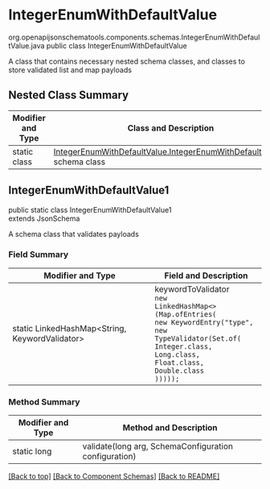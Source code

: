 # IntegerEnumWithDefaultValue
org.openapijsonschematools.components.schemas.IntegerEnumWithDefaultValue.java
public class IntegerEnumWithDefaultValue

A class that contains necessary nested schema classes, and classes to store validated list and map payloads

## Nested Class Summary
| Modifier and Type | Class and Description |
| ----------------- | ---------------------- |
| static class | [IntegerEnumWithDefaultValue.IntegerEnumWithDefaultValue1](#integerenumwithdefaultvalue1)<br> schema class |

## IntegerEnumWithDefaultValue1
public static class IntegerEnumWithDefaultValue1<br>
extends JsonSchema

A schema class that validates payloads
### Field Summary
| Modifier and Type | Field and Description |
| ----------------- | ---------------------- |
| static LinkedHashMap<String, KeywordValidator> | keywordToValidator<br/><code>new LinkedHashMap<>(Map.ofEntries(<br/>new KeywordEntry("type", new TypeValidator(Set.of(    Integer.class,<br>Long.class,<br>Float.class,<br>Double.class<br>)))));</code> |

### Method Summary
| Modifier and Type | Method and Description |
| ----------------- | ---------------------- |
| static long | validate(long arg, SchemaConfiguration configuration) |

[[Back to top]](#top) [[Back to Component Schemas]](../../../README.md#Component-Schemas) [[Back to README]](../../../README.md)
